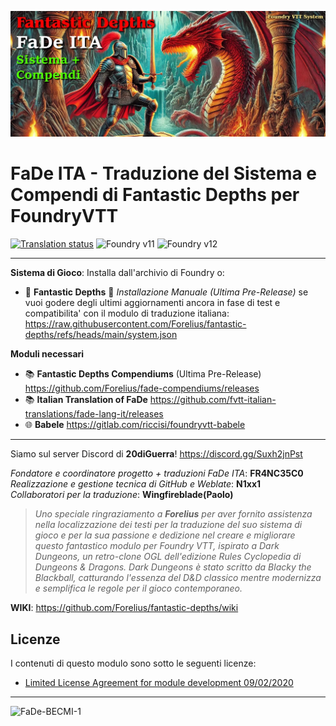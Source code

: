 ![image](./assets/img/FaDe-ITA-banner.webp)

# FaDe ITA - Traduzione del Sistema e Compendi di Fantastic Depths per FoundryVTT

[![Translation status](https://weblate.n1xx1.me/widget/fantastic-depths/-/it/svg-badge.svg)](https://weblate.n1xx1.me/engage/fantastic-depths/-/it/) ![Foundry v11](https://camo.githubusercontent.com/d6d7386f6101288c0a6eea6390200e6545d500225540fb9dc4d31534c60f2616/68747470733a2f2f696d672e736869656c64732e696f2f62616467652f666f756e6472792d7631312d677265656e) ![Foundry v12](https://camo.githubusercontent.com/643e0e73855c555f22a28f84e3f130f80c21b2de1935d6349888a689178e6a4f/68747470733a2f2f696d672e736869656c64732e696f2f62616467652f666f756e6472792d7631322d677265656e)    

***  
**Sistema di Gioco**: Installa dall'archivio di Foundry o:
- :dragon: **Fantastic Depths** :floppy_disk: *Installazione Manuale (Ultima Pre-Release)* se vuoi godere degli ultimi aggiornamenti ancora in fase di test e compatibilita' con il modulo di traduzione italiana: https://raw.githubusercontent.com/Forelius/fantastic-depths/refs/heads/main/system.json


**Moduli necessari**
- :books: **Fantastic Depths Compendiums** (Ultima Pre-Release) https://github.com/Forelius/fade-compendiums/releases
- :books: **Italian Translation of FaDe** https://github.com/fvtt-italian-translations/fade-lang-it/releases
- :globe_with_meridians: **Babele** https://gitlab.com/riccisi/foundryvtt-babele  

***
Siamo sul server Discord di **20diGuerra**! https://discord.gg/Suxh2jnPst
   
*Fondatore e coordinatore progetto + traduzioni FaDe ITA*: **FR4NC35C0**  
*Realizzazione e gestione tecnica di GitHub e Weblate*: **N1xx1**  
*Collaboratori per la traduzione*: **Wingfireblade(Paolo)**  

> _Uno speciale ringraziamento a **Forelius** per aver fornito assistenza nella localizzazione dei testi per la traduzione del suo sistema di gioco e per la sua passione e dedizione nel creare e migliorare questo fantastico modulo per Foundry VTT, ispirato a Dark Dungeons, un retro-clone OGL dell'edizione Rules Cyclopedia di Dungeons & Dragons. Dark Dungeons è stato scritto da Blacky the Blackball, catturando l'essenza del D&D classico mentre modernizza e semplifica le regole per il gioco contemporaneo._


**WIKI**: https://github.com/Forelius/fantastic-depths/wiki

## Licenze

I contenuti di questo modulo sono sotto le seguenti licenze:

- [Limited License Agreement for module development 09/02/2020](https://foundryvtt.com/article/license/)

***
![FaDe-BECMI-1](https://github.com/user-attachments/assets/04726511-225a-4c8c-a879-b2140e76b51e)
